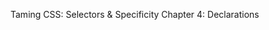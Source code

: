 Taming CSS: Selectors & Specificity
Chapter 4: Declarations

<!---
Units
Inheritance
TRouBLe (maybe move some out from chapter 2)
Values: keywords, strings, colors, numbers, lengths, percentages, URIs.
Browser support, prefixes
Shorthand properties. (maybe move some out from ch2)
-->
